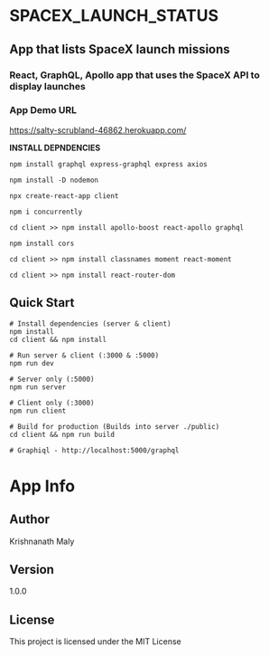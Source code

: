 # SPACEX_LAUNCH_STATUS

## App that lists SpaceX launch missions

### React, GraphQL, Apollo app that uses the SpaceX API to display launches

### App Demo URL

https://salty-scrubland-46862.herokuapp.com/

**INSTALL DEPNDENCIES**

```
npm install graphql express-graphql express axios

npm install -D nodemon

npx create-react-app client

npm i concurrently

cd client >> npm install apollo-boost react-apollo graphql

npm install cors

cd client >> npm install classnames moment react-moment

cd client >> npm install react-router-dom

```

## Quick Start

```
# Install dependencies (server & client)
npm install
cd client && npm install

# Run server & client (:3000 & :5000)
npm run dev

# Server only (:5000)
npm run server

# Client only (:3000)
npm run client

# Build for production (Builds into server ./public)
cd client && npm run build

# Graphiql - http://localhost:5000/graphql

```

# App Info

## Author

Krishnanath Maly

## Version

1.0.0

## License

This project is licensed under the MIT License
